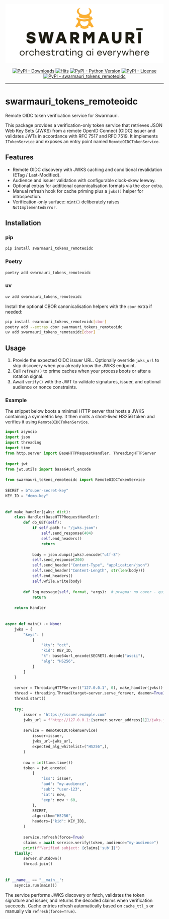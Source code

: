 ![Swarmauri Logo](https://github.com/swarmauri/swarmauri-sdk/blob/3d4d1cfa949399d7019ae9d8f296afba773dfb7f/assets/swarmauri.brand.theme.svg)

<p align="center">
    <a href="https://pypi.org/project/swarmauri_tokens_remoteoidc/">
        <img src="https://img.shields.io/pypi/dm/swarmauri_tokens_remoteoidc" alt="PyPI - Downloads"/></a>
    <a href="https://hits.sh/github.com/swarmauri/swarmauri-sdk/tree/master/pkgs/standards/swarmauri_tokens_remoteoidc/">
        <img alt="Hits" src="https://hits.sh/github.com/swarmauri/swarmauri-sdk/tree/master/pkgs/standards/swarmauri_tokens_remoteoidc.svg"/></a>
    <a href="https://pypi.org/project/swarmauri_tokens_remoteoidc/">
        <img src="https://img.shields.io/pypi/pyversions/swarmauri_tokens_remoteoidc" alt="PyPI - Python Version"/></a>
    <a href="https://pypi.org/project/swarmauri_tokens_remoteoidc/">
        <img src="https://img.shields.io/pypi/l/swarmauri_tokens_remoteoidc" alt="PyPI - License"/></a>
    <a href="https://pypi.org/project/swarmauri_tokens_remoteoidc/">
        <img src="https://img.shields.io/pypi/v/swarmauri_tokens_remoteoidc?label=swarmauri_tokens_remoteoidc&color=green" alt="PyPI - swarmauri_tokens_remoteoidc"/></a>

</p>

---

# swarmauri_tokens_remoteoidc

Remote OIDC token verification service for Swarmauri.

This package provides a verification-only token service that retrieves
JSON Web Key Sets (JWKS) from a remote OpenID Connect (OIDC) issuer and
validates JWTs in accordance with RFC 7517 and RFC 7519. It implements
`ITokenService` and exposes an entry point named
`RemoteOIDCTokenService`.

## Features

- Remote OIDC discovery with JWKS caching and conditional revalidation
  (ETag / Last-Modified).
- Audience and issuer validation with configurable clock-skew leeway.
- Optional extras for additional canonicalisation formats via the `cbor`
  extra.
- Manual refresh hook for cache priming plus a `jwks()` helper for
  introspection.
- Verification-only surface: `mint()` deliberately raises
  `NotImplementedError`.

## Installation

### pip

```bash
pip install swarmauri_tokens_remoteoidc
```

### Poetry

```bash
poetry add swarmauri_tokens_remoteoidc
```

### uv

```bash
uv add swarmauri_tokens_remoteoidc
```

Install the optional CBOR canonicalisation helpers with the `cbor`
extra if needed:

```bash
pip install swarmauri_tokens_remoteoidc[cbor]
poetry add --extras cbor swarmauri_tokens_remoteoidc
uv add swarmauri_tokens_remoteoidc[cbor]
```

## Usage

1. Provide the expected OIDC issuer URL. Optionally override
   `jwks_url` to skip discovery when you already know the JWKS endpoint.
2. Call `refresh()` to prime caches when your process boots or after a
   rotation signal.
3. Await `verify()` with the JWT to validate signatures, issuer, and
   optional audience or nonce constraints.

### Example

The snippet below boots a minimal HTTP server that hosts a JWKS
containing a symmetric key. It then mints a short-lived HS256 token and
verifies it using `RemoteOIDCTokenService`.

```python
import asyncio
import json
import threading
import time
from http.server import BaseHTTPRequestHandler, ThreadingHTTPServer

import jwt
from jwt.utils import base64url_encode

from swarmauri_tokens_remoteoidc import RemoteOIDCTokenService

SECRET = b"super-secret-key"
KEY_ID = "demo-key"


def make_handler(jwks: dict):
    class Handler(BaseHTTPRequestHandler):
        def do_GET(self):
            if self.path != "/jwks.json":
                self.send_response(404)
                self.end_headers()
                return

            body = json.dumps(jwks).encode("utf-8")
            self.send_response(200)
            self.send_header("Content-Type", "application/json")
            self.send_header("Content-Length", str(len(body)))
            self.end_headers()
            self.wfile.write(body)

        def log_message(self, format, *args):  # pragma: no cover - quiet server
            return

    return Handler


async def main() -> None:
    jwks = {
        "keys": [
            {
                "kty": "oct",
                "kid": KEY_ID,
                "k": base64url_encode(SECRET).decode("ascii"),
                "alg": "HS256",
            }
        ]
    }

    server = ThreadingHTTPServer(("127.0.0.1", 0), make_handler(jwks))
    thread = threading.Thread(target=server.serve_forever, daemon=True)
    thread.start()

    try:
        issuer = "https://issuer.example.com"
        jwks_url = f"http://127.0.0.1:{server.server_address[1]}/jwks.json"

        service = RemoteOIDCTokenService(
            issuer=issuer,
            jwks_url=jwks_url,
            expected_alg_whitelist=("HS256",),
        )

        now = int(time.time())
        token = jwt.encode(
            {
                "iss": issuer,
                "aud": "my-audience",
                "sub": "user-123",
                "iat": now,
                "exp": now + 60,
            },
            SECRET,
            algorithm="HS256",
            headers={"kid": KEY_ID},
        )

        service.refresh(force=True)
        claims = await service.verify(token, audience="my-audience")
        print(f"Verified subject: {claims['sub']}")
    finally:
        server.shutdown()
        thread.join()


if __name__ == "__main__":
    asyncio.run(main())
```

The service performs JWKS discovery or fetch, validates the token
signature and issuer, and returns the decoded claims when verification
succeeds. Cache entries refresh automatically based on `cache_ttl_s` or
manually via `refresh(force=True)`.
